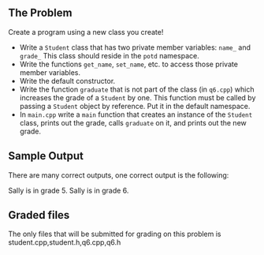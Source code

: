 ## The Problem
Create a program using a new class you create!

- Write a `Student` class that has two private member variables: `name_` and `grade_`
This class should reside in the `potd` namespace.
- Write the functions `get_name`, `set_name`, etc. to access those private member variables.
- Write the default constructor.
- Write the function `graduate` that is not part of the class (in `q6.cpp`) which increases the grade of a `Student` by one. This function must be called by passing a `Student` object by reference. Put it in the default namespace.
- In `main.cpp` write a `main` function that creates an instance of the `Student` class, prints out the grade, calls `graduate` on it, and prints out the new grade.

## Sample Output
There are many correct outputs, one correct output is the following:

Sally is in grade 5.
Sally is in grade 6.

## Graded files
The only files that will be submitted for grading on this problem is student.cpp,student.h,q6.cpp,q6.h


